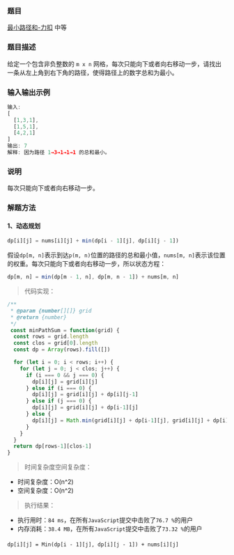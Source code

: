 ### 题目

[最小路径和-力扣](https://leetcode-cn.com/problems/minimum-path-sum/)
中等

### 题目描述
给定一个包含非负整数的 `m x n` 网格，每次只能向下或者向右移动一步，请找出一条从左上角到右下角的路径，使得路径上的数字总和为最小。

### 输入输出示例
```js
输入:
[
  [1,3,1],
  [1,5,1],
  [4,2,1]
]
输出: 7
解释: 因为路径 1→3→1→1→1 的总和最小。
```

### 说明
每次只能向下或者向右移动一步。

### 解题方法

#### 1、动态规划

```js
dp[i][j] = nums[i][j] + min(dp[i - 1][j], dp[i][j - 1])
```

假设`dp[m, n]`表示到达`p(m, n)`位置的路径的总和最小值，`nums[m, n]`表示该位置的权重。每次只能向下或者向右移动一步，所以状态方程：
```js
dp[m, n] = min(dp[m - 1, n], dp[m, n - 1]) + nums[m, n]
```

> 代码实现：

```js
/**
 * @param {number[][]} grid
 * @return {number}
 */
 const minPathSum = function(grid) {
  const rows = grid.length
  const clos = grid[0].length
  const dp = Array(rows).fill([])

  for (let i = 0; i < rows; i++) {
    for (let j = 0; j < clos; j++) {
      if (i === 0 && j === 0) {
        dp[i][j] = grid[i][j]
      } else if (i === 0) {
        dp[i][j] = grid[i][j] + dp[i][j-1]
      } else if (j === 0) {
        dp[i][j] = grid[i][j] + dp[i-1][j]
      } else {
        dp[i][j] = Math.min(grid[i][j] + dp[i-1][j], grid[i][j] + dp[i][j-1])
      }
    }
  }
  return dp[rows-1][clos-1]
}
```

> 时间复杂度空间复杂度：
- 时间复杂度：O(n^2)
- 空间复杂度：O(n^2)

> 执行结果：

- 执行用时：`84 ms`，在所有`JavaScript`提交中击败了`76.7 %`的用户
- 内存消耗：`38.4 MB`，在所有`JavaScript`提交中击败了`73.32 %`的用户

####

`dp[i][j] = Min(dp[i - 1][j], dp[i][j - 1]) + nums[i][j]`
```js

```
